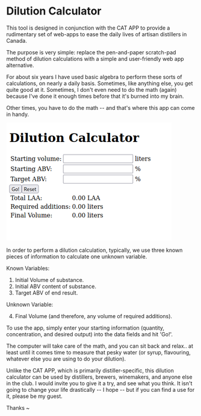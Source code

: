 # Dilution Calculator

This tool is designed in conjunction with the CAT APP to provide a rudimentary set of web-apps to ease the daily lives of artisan distillers in Canada.

The purpose is very simple: replace the pen-and-paper scratch-pad method of dilution calculations with a simple and user-friendly web app alternative.

For about six years I have used basic algebra to perform these sorts of calculations, on nearly a daily basis.  Sometimes, like anything else, you
get quite good at it.  Sometimes, I don't even need to do the math (again) because I've done it enough times before that it's burned into my brain.

Other times, you have to do the math -- and that's where this app can come in handy.

![Dilution Calc Screenshot](https://raw.githubusercontent.com/uncleBlobby/dilution-calc/main/docs/Screenshot%20from%202022-04-18%2018-28-24.png)

In order to perform a dilution calculation, typically, we use three known pieces of information to calculate one unknown variable.

Known Variables:
1. Initial Volume of substance.
2. Initial ABV content of substance.
3. Target ABV of end result.

Unknown Variable:

4. Final Volume (and therefore, any volume of required additions).

To use the app, simply enter your starting information (quantity, concentration, and desired output) into the data fields and hit 'Go!'.

The computer will take care of the math, and you can sit back and relax.. at least until it comes time to measure that pesky water (or syrup, flavouring,
whatever else you are using to do your dilution).

Unlike the CAT APP, which is primarily distiller-specific, this dilution calculator can be used by distillers, brewers, winemakers, and anyone else in the club.  I would invite you to give it a try, and see what you think.  It isn't going to change your life drastically -- I hope -- but if you can find a use for it, please be my guest.

Thanks ~
